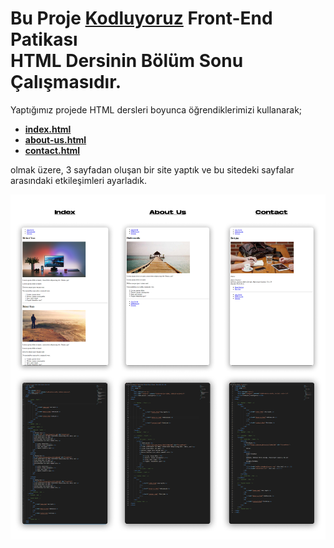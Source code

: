 # Bu Proje [Kodluyoruz](https://kodluyoruz.org) Front-End Patikası <br> HTML Dersinin Bölüm Sonu Çalışmasıdır.

Yaptığımız projede HTML dersleri boyunca öğrendiklerimizi kullanarak;
- [**index.html**](https://github.com/FuatBerke/kodluyoruz-odevler/blob/main/HTML%20Bolum%20Sonu%20Calismasi/index.html)
- [**about-us.html**](https://github.com/FuatBerke/kodluyoruz-odevler/blob/main/HTML%20Bolum%20Sonu%20Calismasi/about-us.html)
- [**contact.html**](https://github.com/FuatBerke/kodluyoruz-odevler/blob/main/HTML%20Bolum%20Sonu%20Calismasi/contact.html)

olmak üzere, 3 sayfadan oluşan bir site yaptık ve bu sitedeki sayfalar arasındaki etkileşimleri ayarladık.

![](img/htmlbolumsonu_wCodes.png)